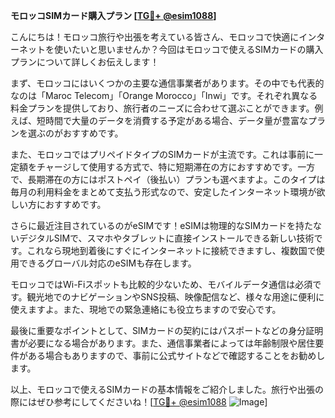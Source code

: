 **モロッコSIMカード購入プラン [[TG💪+ @esim1088](https://t.me/s/esim1088)]**

こんにちは！モロッコ旅行や出張を考えている皆さん、モロッコで快適にインターネットを使いたいと思いませんか？今回はモロッコで使えるSIMカードの購入プランについて詳しくお伝えします！

まず、モロッコにはいくつかの主要な通信事業者があります。その中でも代表的なのは「Maroc Telecom」「Orange Morocco」「Inwi」です。それぞれ異なる料金プランを提供しており、旅行者のニーズに合わせて選ぶことができます。例えば、短時間で大量のデータを消費する予定がある場合、データ量が豊富なプランを選ぶのがおすすめです。

また、モロッコではプリペイドタイプのSIMカードが主流です。これは事前に一定額をチャージして使用する方式で、特に短期滞在の方におすすめです。一方で、長期滞在の方にはポストペイ（後払い）プランも選べますよ。このタイプは毎月の利用料金をまとめて支払う形式なので、安定したインターネット環境が欲しい方におすすめです。

さらに最近注目されているのがeSIMです！eSIMは物理的なSIMカードを持たないデジタルSIMで、スマホやタブレットに直接インストールできる新しい技術です。これなら現地到着後にすぐにインターネットに接続できますし、複数国で使用できるグローバル対応のeSIMも存在します。

モロッコではWi-Fiスポットも比較的少ないため、モバイルデータ通信は必須です。観光地でのナビゲーションやSNS投稿、映像配信など、様々な用途に便利に使えますよ。また、現地での緊急連絡にも役立ちますので安心です。

最後に重要なポイントとして、SIMカードの契約にはパスポートなどの身分証明書が必要になる場合があります。また、通信事業者によっては年齢制限や居住要件がある場合もありますので、事前に公式サイトなどで確認することをお勧めします。

以上、モロッコで使えるSIMカードの基本情報をご紹介しました。旅行や出張の際にはぜひ参考にしてくださいね！[[TG💪+ @esim1088](https://t.me/s/esim1088) ![Image](https://i.postimg.cc/Y0z9fWf4/image.png)]